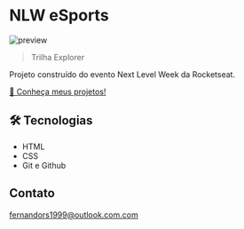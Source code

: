 # NLW eSports

![preview](https://gitlab.com/frsfernando1999/nlw/-/raw/main/images/preview.png)

> Trilha Explorer

Projeto construído do evento Next Level Week da Rocketseat.

[🔗 Conheça meus projetos!](https://gitlab.com/frsfernando1999)

## 🛠 Tecnologias

- HTML
- CSS
- Git e Github

## Contato

fernandors1999@outlook.com.com
